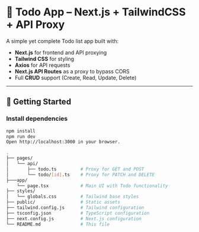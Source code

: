 # 📝 Todo App – Next.js + TailwindCSS + API Proxy

A simple yet complete Todo list app built with:

- **Next.js** for frontend and API proxying
- **Tailwind CSS** for styling
- **Axios** for API requests
- **Next.js API Routes** as a proxy to bypass CORS
- Full **CRUD** support (Create, Read, Update, Delete)

---

## 🚀 Getting Started

### Install dependencies

```bash
npm install
npm run dev
Open http://localhost:3000 in your browser.

.
├── pages/
│   └── api/
│       ├── todo.ts         # Proxy for GET and POST
│       └── todo/[id].ts    # Proxy for PATCH and DELETE
├───app/
    └── page.tsx            # Main UI with Todo functionality
├── styles/
│   └── globals.css         # Tailwind base styles
├── public/                 # Static assets
├── tailwind.config.js      # Tailwind configuration
├── tsconfig.json           # TypeScript configuration
├── next.config.js          # Next.js configuration
└── README.md               # This file 
```